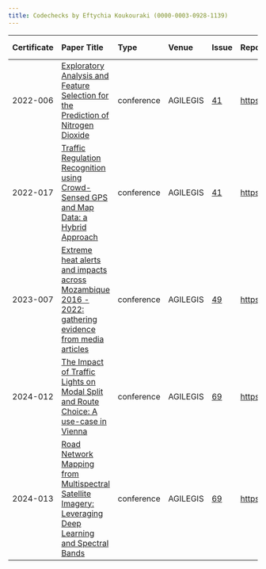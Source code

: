 ```yaml
---
title: Codechecks by Eftychia Koukouraki (0000-0003-0928-1139)
---
```



|Certificate |Paper Title                                                                                            |Type       |Venue    |Issue |Report                                |Check date |
|:-------|:---------------------------------------------|:------------------|:------------------|:---|:--------------------------|:------------------|
|2022-006    |[Exploratory Analysis and Feature Selection for the Prediction of Nitrogen Dioxide](https://doi.org/10.5194/agile-giss-3-6-2022)|conference |AGILEGIS |[41](https://github.com/codecheckers/register/issues/41)|https://doi.org/10.17605/osf.io/W7VPH |2022-07-09 |
|2022-017    |[Traffic Regulation Recognition using Crowd-Sensed GPS and Map Data: a Hybrid Approach](https://doi.org/10.5194/agile-giss-3-22-2022)|conference |AGILEGIS |[41](https://github.com/codecheckers/register/issues/41)|https://doi.org/10.17605/osf.io/wncsm |2022-07-09 |
|2023-007    |[Extreme heat alerts and impacts across Mozambique 2016 - 2022: gathering evidence from media articles](https://doi.org/10.5194/agile-giss-4-11-2023)|conference |AGILEGIS |[49](https://github.com/codecheckers/register/issues/49)|https://doi.org/10.17605/osf.io/eu8kw |2023-06-13 |
|2024-012    |[The Impact of Traffic Lights on Modal Split and Route Choice: A use-case in Vienna](https://doi.org/10.5194/agile-giss-4-...)|conference |AGILEGIS |[69](https://github.com/codecheckers/register/issues/69)|https://doi.org/10.17605/osf.io/W42AD |2024-05-30 |
|2024-013    |[Road Network Mapping from Multispectral Satellite Imagery: Leveraging Deep Learning and Spectral Bands](https://doi.org/10.5194/agile-giss-4-...)|conference |AGILEGIS |[69](https://github.com/codecheckers/register/issues/69)|https://doi.org/10.17605/osf.io/TXGZV |2024-05-31 |
